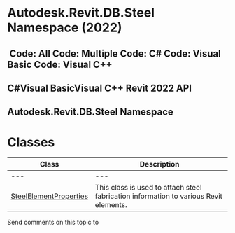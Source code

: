 # Autodesk.Revit.DB.Steel Namespace (2022)

﻿
 Code: All Code: Multiple Code: C# Code: Visual Basic Code: Visual C++   
---  
C#Visual BasicVisual C++
Revit 2022 API  
---  
Autodesk.Revit.DB.Steel Namespace  
---  
# Classes
| Class | Description |
| --- | --- |
| --- | --- | --- |
| [SteelElementProperties](911b649a-d108-14a2-dc09-8e97d489c17d.md "SteelElementProperties Class") | This class is used to attach steel fabrication information to various Revit elements. |

Send comments on this topic to 